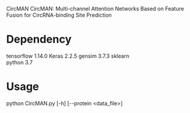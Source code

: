  CircMAN
CircMAN: Multi-channel Attention Networks Based on Feature Fusion for CircRNA-binding Site Prediction

# Dependency 
tensorflow  1.14.0 
Keras 2.2.5 
gensim  3.7.3 
sklearn  
python 3.7  


# Usage
python CircMAN.py [-h] [--protein <data_file>] 
